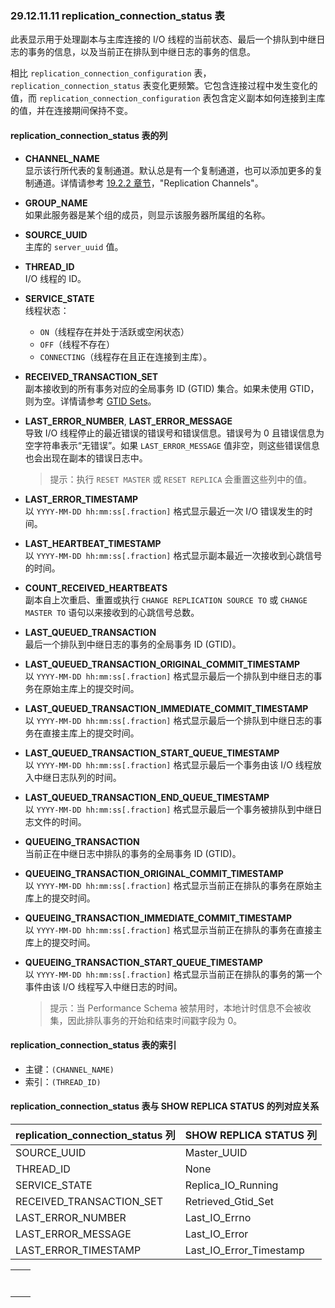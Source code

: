 ### 29.12.11.11 replication_connection_status 表

此表显示用于处理副本与主库连接的 I/O 线程的当前状态、最后一个排队到中继日志的事务的信息，以及当前正在排队到中继日志的事务的信息。

相比 `replication_connection_configuration` 表，`replication_connection_status` 表变化更频繁。它包含连接过程中发生变化的值，而 `replication_connection_configuration` 表包含定义副本如何连接到主库的值，并在连接期间保持不变。

#### replication_connection_status 表的列

- **CHANNEL_NAME**  
  显示该行所代表的复制通道。默认总是有一个复制通道，也可以添加更多的复制通道。详情请参考 [19.2.2 章节](#19.2.2)，"Replication Channels"。

- **GROUP_NAME**  
  如果此服务器是某个组的成员，则显示该服务器所属组的名称。

- **SOURCE_UUID**  
  主库的 `server_uuid` 值。

- **THREAD_ID**  
  I/O 线程的 ID。

- **SERVICE_STATE**  
  线程状态：  
  - `ON`（线程存在并处于活跃或空闲状态）  
  - `OFF`（线程不存在）  
  - `CONNECTING`（线程存在且正在连接到主库）。

- **RECEIVED_TRANSACTION_SET**  
  副本接收到的所有事务对应的全局事务 ID (GTID) 集合。如果未使用 GTID，则为空。详情请参考 [GTID Sets](#gtid-sets)。

- **LAST_ERROR_NUMBER**, **LAST_ERROR_MESSAGE**  
  导致 I/O 线程停止的最近错误的错误号和错误信息。错误号为 0 且错误信息为空字符串表示“无错误”。如果 `LAST_ERROR_MESSAGE` 值非空，则这些错误信息也会出现在副本的错误日志中。

  > 提示：执行 `RESET MASTER` 或 `RESET REPLICA` 会重置这些列中的值。

- **LAST_ERROR_TIMESTAMP**  
  以 `YYYY-MM-DD hh:mm:ss[.fraction]` 格式显示最近一次 I/O 错误发生的时间。

- **LAST_HEARTBEAT_TIMESTAMP**  
  以 `YYYY-MM-DD hh:mm:ss[.fraction]` 格式显示副本最近一次接收到心跳信号的时间。

- **COUNT_RECEIVED_HEARTBEATS**  
  副本自上次重启、重置或执行 `CHANGE REPLICATION SOURCE TO` 或 `CHANGE MASTER TO` 语句以来接收到的心跳信号总数。

- **LAST_QUEUED_TRANSACTION**  
  最后一个排队到中继日志的事务的全局事务 ID (GTID)。

- **LAST_QUEUED_TRANSACTION_ORIGINAL_COMMIT_TIMESTAMP**  
  以 `YYYY-MM-DD hh:mm:ss[.fraction]` 格式显示最后一个排队到中继日志的事务在原始主库上的提交时间。

- **LAST_QUEUED_TRANSACTION_IMMEDIATE_COMMIT_TIMESTAMP**  
  以 `YYYY-MM-DD hh:mm:ss[.fraction]` 格式显示最后一个排队到中继日志的事务在直接主库上的提交时间。

- **LAST_QUEUED_TRANSACTION_START_QUEUE_TIMESTAMP**  
  以 `YYYY-MM-DD hh:mm:ss[.fraction]` 格式显示最后一个事务由该 I/O 线程放入中继日志队列的时间。

- **LAST_QUEUED_TRANSACTION_END_QUEUE_TIMESTAMP**  
  以 `YYYY-MM-DD hh:mm:ss[.fraction]` 格式显示最后一个事务被排队到中继日志文件的时间。

- **QUEUEING_TRANSACTION**  
  当前正在中继日志中排队的事务的全局事务 ID (GTID)。

- **QUEUEING_TRANSACTION_ORIGINAL_COMMIT_TIMESTAMP**  
  以 `YYYY-MM-DD hh:mm:ss[.fraction]` 格式显示当前正在排队的事务在原始主库上的提交时间。

- **QUEUEING_TRANSACTION_IMMEDIATE_COMMIT_TIMESTAMP**  
  以 `YYYY-MM-DD hh:mm:ss[.fraction]` 格式显示当前正在排队的事务在直接主库上的提交时间。

- **QUEUEING_TRANSACTION_START_QUEUE_TIMESTAMP**  
  以 `YYYY-MM-DD hh:mm:ss[.fraction]` 格式显示当前正在排队的事务的第一个事件由该 I/O 线程写入中继日志的时间。

  > 提示：当 Performance Schema 被禁用时，本地计时信息不会被收集，因此排队事务的开始和结束时间戳字段为 0。

#### replication_connection_status 表的索引

- 主键：`(CHANNEL_NAME)`
- 索引：`(THREAD_ID)`

#### replication_connection_status 表与 SHOW REPLICA STATUS 的列对应关系

| replication_connection_status 列 | SHOW REPLICA STATUS 列  |
| -------------------------------- | ----------------------- |
| SOURCE_UUID                      | Master_UUID             |
| THREAD_ID                        | None                    |
| SERVICE_STATE                    | Replica_IO_Running      |
| RECEIVED_TRANSACTION_SET         | Retrieved_Gtid_Set      |
| LAST_ERROR_NUMBER                | Last_IO_Errno           |
| LAST_ERROR_MESSAGE               | Last_IO_Error           |
| LAST_ERROR_TIMESTAMP             | Last_IO_Error_Timestamp |

|      |      |
| ---- | ---- |
|      |      |
|      |      |
|      |      |
|      |      |
|      |      |
|      |      |
|      |      |